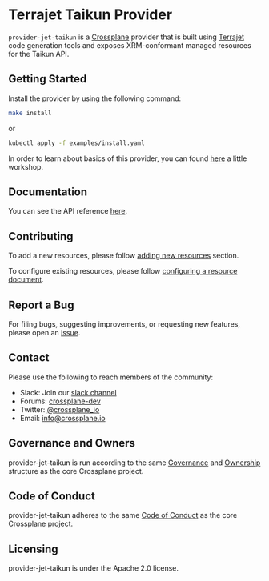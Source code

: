 # Terrajet Taikun Provider

`provider-jet-taikun` is a [Crossplane](https://crossplane.io/) provider that
is built using [Terrajet](https://github.com/crossplane/terrajet) code
generation tools and exposes XRM-conformant managed resources for the
Taikun API.

## Getting Started

Install the provider by using the following command:

```sh
make install
```

or

```sh
kubectl apply -f examples/install.yaml
```

In order to learn about basics of this provider, you can found [here](https://github.com/itera-io/provider-jet-taikun-workshop) a little workshop.

## Documentation

You can see the API reference [here](https://doc.crds.dev/github.com/itera-io/provider-jet-taikun).

## Contributing

To add a new resources, please follow [adding new resources](https://github.com/crossplane/terrajet/blob/main/docs/generating-a-provider.md#adding-new-resources) section.

To configure existing resources, please follow [configuring a resource document](https://github.com/crossplane/terrajet/blob/main/docs/configuring-a-resource.md).

## Report a Bug

For filing bugs, suggesting improvements, or requesting new features, please
open an [issue](https://github.com/itera-io/provider-jet-taikun/issues).

## Contact

Please use the following to reach members of the community:

* Slack: Join our [slack channel](https://slack.crossplane.io)
* Forums:
  [crossplane-dev](https://groups.google.com/forum/#!forum/crossplane-dev)
* Twitter: [@crossplane_io](https://twitter.com/crossplane_io)
* Email: [info@crossplane.io](mailto:info@crossplane.io)

## Governance and Owners

provider-jet-taikun is run according to the same
[Governance](https://github.com/crossplane/crossplane/blob/master/GOVERNANCE.md)
and [Ownership](https://github.com/crossplane/crossplane/blob/master/OWNERS.md)
structure as the core Crossplane project.

## Code of Conduct

provider-jet-taikun adheres to the same [Code of
Conduct](https://github.com/crossplane/crossplane/blob/master/CODE_OF_CONDUCT.md)
as the core Crossplane project.

## Licensing

provider-jet-taikun is under the Apache 2.0 license.
